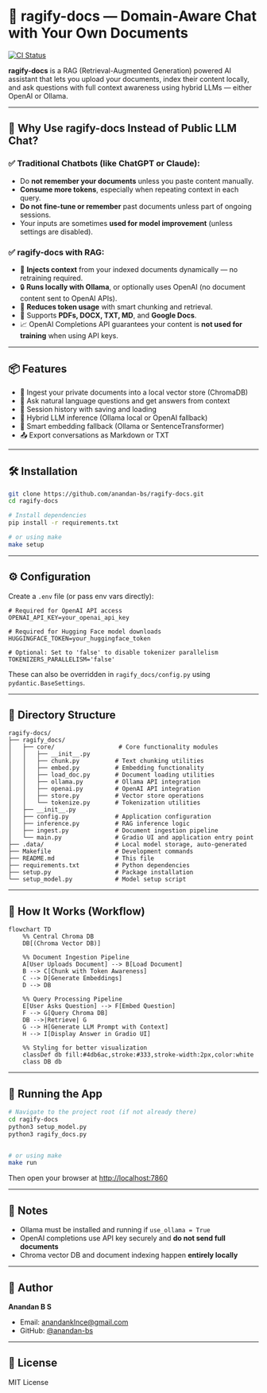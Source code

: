 # 📄 ragify-docs — Domain-Aware Chat with Your Own Documents
[![CI Status](https://github.com/anandan-bs/ragify-docs/actions/workflows/ci.yml/badge.svg)](https://github.com/anandan-bs/ragify-docs/actions/workflows/main.yml)

**ragify-docs** is a RAG (Retrieval-Augmented Generation) powered AI assistant that lets you upload your documents, index their content locally, and ask questions with full context awareness using hybrid LLMs — either OpenAI or Ollama.

---

## 🚀 Why Use ragify-docs Instead of Public LLM Chat?

### ✅ Traditional Chatbots (like ChatGPT or Claude):
- Do **not remember your documents** unless you paste content manually.
- **Consume more tokens**, especially when repeating context in each query.
- **Do not fine-tune or remember** past documents unless part of ongoing sessions.
- Your inputs are sometimes **used for model improvement** (unless settings are disabled).

### ✅ ragify-docs with RAG:
- 🧠 **Injects context** from your indexed documents dynamically — no retraining required.
- 🔒 **Runs locally with Ollama**, or optionally uses OpenAI (no document content sent to OpenAI APIs).
- 💸 **Reduces token usage** with smart chunking and retrieval.
- 📂 Supports **PDFs, DOCX, TXT, MD**, and **Google Docs**.
- 📈 OpenAI Completions API guarantees your content is **not used for training** when using API keys.

---

## 📦 Features

- 📄 Ingest your private documents into a local vector store (ChromaDB)
- 🤖 Ask natural language questions and get answers from context
- 🔁 Session history with saving and loading
- 💬 Hybrid LLM inference (Ollama local or OpenAI fallback)
- 🧠 Smart embedding fallback (Ollama or SentenceTransformer)
- 📤 Export conversations as Markdown or TXT

---

## 🛠️ Installation

```bash
git clone https://github.com/anandan-bs/ragify-docs.git
cd ragify-docs

# Install dependencies
pip install -r requirements.txt

# or using make
make setup
```

---

## ⚙️ Configuration

Create a `.env` file (or pass env vars directly):

```env
# Required for OpenAI API access
OPENAI_API_KEY=your_openai_api_key

# Required for Hugging Face model downloads
HUGGINGFACE_TOKEN=your_huggingface_token

# Optional: Set to 'false' to disable tokenizer parallelism
TOKENIZERS_PARALLELISM='false'
```

These can also be overridden in `ragify_docs/config.py` using `pydantic.BaseSettings`.

---

## 🧩 Directory Structure

```
ragify-docs/
├── ragify_docs/
│   ├── core/                  # Core functionality modules
│   │   ├── __init__.py
│   │   ├── chunk.py          # Text chunking utilities
│   │   ├── embed.py          # Embedding functionality
│   │   ├── load_doc.py       # Document loading utilities
│   │   ├── ollama.py         # Ollama API integration
│   │   ├── openai.py         # OpenAI API integration
│   │   ├── store.py          # Vector store operations
│   │   └── tokenize.py       # Tokenization utilities
│   ├── __init__.py
│   ├── config.py             # Application configuration
│   ├── inference.py          # RAG inference logic
│   ├── ingest.py             # Document ingestion pipeline
│   └── main.py               # Gradio UI and application entry point
├── .data/                    # Local model storage, auto-generated
├── Makefile                  # Development commands
├── README.md                 # This file
├── requirements.txt          # Python dependencies
├── setup.py                  # Package installation
└── setup_model.py            # Model setup script
```

---

## 🧪 How It Works (Workflow)

```mermaid
flowchart TD
    %% Central Chroma DB
    DB[(Chroma Vector DB)]
    
    %% Document Ingestion Pipeline
    A[User Uploads Document] --> B[Load Document]
    B --> C[Chunk with Token Awareness]
    C --> D[Generate Embeddings]
    D --> DB
    
    %% Query Processing Pipeline
    E[User Asks Question] --> F[Embed Question]
    F --> G[Query Chroma DB]
    DB -->|Retrieve| G
    G --> H[Generate LLM Prompt with Context]
    H --> I[Display Answer in Gradio UI]
    
    %% Styling for better visualization
    classDef db fill:#4db6ac,stroke:#333,stroke-width:2px,color:white
    class DB db
```

---

## 🚀 Running the App

```bash
# Navigate to the project root (if not already there)
cd ragify-docs
python3 setup_model.py
python3 ragify_docs.py


# or using make
make run
```

Then open your browser at [http://localhost:7860](http://localhost:7860)

---

## 📌 Notes

- Ollama must be installed and running if `use_ollama = True`
- OpenAI completions use API key securely and **do not send full documents**
- Chroma vector DB and document indexing happen **entirely locally**

---

## 👥 Author

**Anandan B S**
- Email: anandanklnce@gmail.com
- GitHub: [@anandan-bs](https://github.com/anandan-bs)

---

## 📜 License

MIT License
